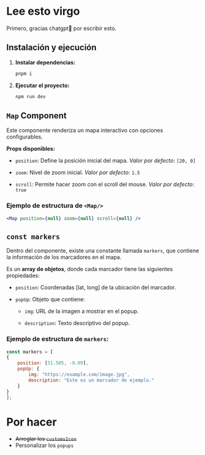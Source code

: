 # Lee esto virgo

Primero, gracias chatgpt🤖 por escribir esto.

## Instalación y ejecución

1. **Instalar dependencias:**  
   ```sh
   pnpm i
2. **Ejecutar el proyecto:**
    ```sh
    npm run dev
## ``Map`` Component
Este componente renderiza un mapa interactivo con opciones configurables.

**Props disponibles:**
- ``position``: Define la posición inicial del mapa.
*Valor por defecto*: `[20, 0]`

- ``zoom``: Nivel de zoom inicial.
*Valor por defecto*: `1.5`

- ``scroll``: Permite hacer zoom con el scroll del mouse.
*Valor por defecto*: `true`

### Ejemplo de estructura de `<Map/>`
```jsx
<Map position={null} zoom={null} scroll={null} />
```

## `const markers`

Dentro del componente, existe una constante llamada `markers`, que contiene la información de los marcadores en el mapa.

Es un **array de objetos**, donde cada marcador tiene las siguientes propiedades:

- `position`: Coordenadas [lat, long] de la ubicación del marcador.

- `popUp`: Objeto que contiene:

    - `img`: URL de la imagen a mostrar en el popup.

    - `description`: Texto descriptivo del popup.

### Ejemplo de estructura de `markers`:
```js
const markers = [
{
    position: [51.505, -0.09],
    popUp: {
        img: "https://example.com/image.jpg",
        description: "Este es un marcador de ejemplo."
    }
}
];
```

# Por hacer

- ~~Arreglar los `customsIcon`~~
- Personalizar los `popups`